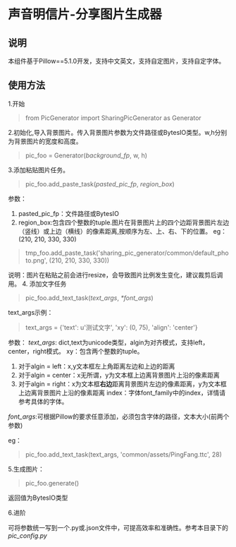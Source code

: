 # 声音明信片-分享图片生成器

## 说明
本组件基于Pillow==5.1.0开发，支持中文英文，支持自定图片，支持自定字体。



## 使用方法
1.开始
>from PicGenerator import SharingPicGenerator as Generator
>
2.初始化,导入背景图片。传入背景图片参数为文件路径或BytesIO类型。w,h分别为背景图片的宽度和高度。
>pic_foo = Generator(_background_fp_, w, h)
>
3.添加粘贴图片任务。
>pic_foo.add_paste_task(_pasted_pic_fp_, _region_box_)

参数：
1. pasted_pic_fp：文件路径或BytesIO
2. region_box:包含四个整数的tuple.图片在背景图片上的四个边距背景图片左边（竖线）或上边（横线）的像素距离,按顺序为左、上、右、下的位置。
eg：(210, 210, 330, 330)
>tmp_foo.add_paste_task('sharing_pic_generator/common/default_photo.png', (210, 210, 330, 330))
>
说明：图片在粘贴之前会进行resize，会导致图片比例发生变化，建议裁剪后调用。
4. 添加文字任务
>pic_foo.add_text_task(_text_args_, _*font_args_)
>
text_args示例：<br>
>text_args = {'text': u'测试文字', 'xy': (0, 75), 'align': 'center'}
>
参数：
_text_args_: dict,text为unicode类型，algin为对齐模式，支持left，center，right模式。
xy：包含两个整数的tuple。
1. 对于algin = left：x,y文本框左上角距离左边和上边的距离
2. 对于algin = center：x无所谓，y为文本框上边离背景图片上沿的像素距离
3. 对于algin = right：x为文本框**右边**距离背景图片左边的像素距离，y为文本框上边离背景图片上沿的像素距离
index：字体font_family中的index，详情请参考具体的字体。

_font_args_:可根据Pillow的要求任意添加，必须包含字体的路径，文本大小(前两个参数)

eg：
>pic_foo.add_text_task(text_args, 'common/assets/PingFang.ttc', 28)

5.生成图片：
>pic_foo.generate()
>
返回值为BytesIO类型


6.进阶

可将参数统一写到一个.py或.json文件中，可提高效率和准确性。参考本目录下的*pic_config.py*